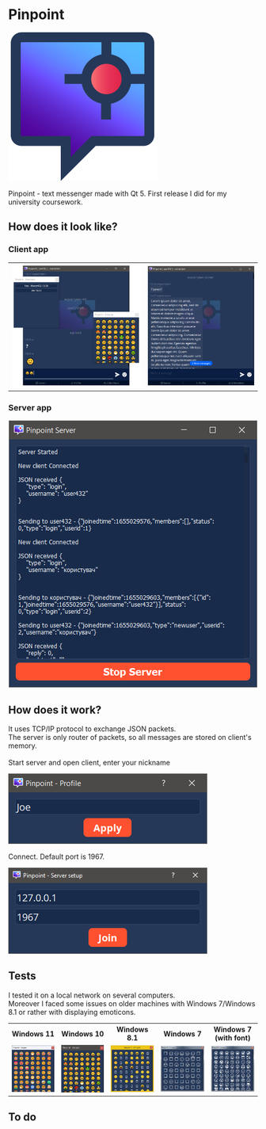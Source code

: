 <h1> Pinpoint </h1>
<img src="https://github.com/SevRyb/Pinpoint/blob/main/icon-b.png">
<p>
Pinpoint - text messenger made with Qt 5. First release I did for my university coursework.<br/>
</p>
<h2> How does it look like? </h2>
<h3> Client app </h3>

<table>
  <tr>
    <td><img src="https://github.com/SevRyb/Pinpoint/blob/main/showcase-client-app-windows.png"></td>
    <td><img src="https://github.com/SevRyb/Pinpoint/blob/main/showcase-client-app-1.png"></td>
  </tr>
</table>
<h3> Server app </h3>
<p align="center">
<img src="https://github.com/SevRyb/Pinpoint/blob/main/showcase-server-app.png">
</p>

<h2> How does it work? </h2>
<p>It uses TCP/IP protocol to exchange JSON packets.<br/>
  The server is only router of packets, so all messages are stored on client's memory.<br/><br/>
  Start server and open client, enter your nickname<br/>
  <p><img src="https://github.com/SevRyb/Pinpoint/blob/main/profile.png"></p>
  Connect. Default port is 1967.<br/>
  <p><img src="https://github.com/SevRyb/Pinpoint/blob/main/connect-to-server.png"></p>
</p>

<h2> Tests </h2>
<p>I tested it on a local network on several computers.<br/>
  Moreover I faced some issues on older machines with Windows 7/Windows 8.1 or rather with displaying emoticons.
</p>
<table>
  <tr>
    <th>Windows 11</th>
    <th>Windows 10</th>
    <th>Windows 8.1</th>
    <th>Windows 7</th>
    <th>Windows 7 (with font)</th>
  </tr>
  <tr>
    <td><img src="https://github.com/SevRyb/Pinpoint/blob/main/win11_emj.png"></td>
    <td><img src="https://github.com/SevRyb/Pinpoint/blob/main/win10.png"></td>
    <td><img src="https://github.com/SevRyb/Pinpoint/blob/main/win8_emj.png"></td>
    <td><img src="https://github.com/SevRyb/Pinpoint/blob/main/win7_emj.png"></td>
    <td><img src="https://github.com/SevRyb/Pinpoint/blob/main/win7-with-font_emj.png"></td>
  </tr>
</table>
<h2> To do </h2>
